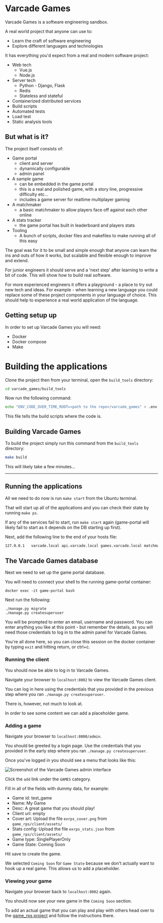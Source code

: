 # Varcade Games

Varcade Games is a software engineering sandbox.

A real world project that anyone can use to:

* Learn the craft of software engineering
* Explore different languages and technologies

It has everything you'd expect from a real and modern software project:

* Web tech
    - Vue.js
    - Node.js
* Server tech
    - Python - Django, Flask
    - Redis
    - Stateless and stateful
* Containerized distributed services
* Build scripts
* Automated tests
* Load test
* Static analysis tools

## But what is it?

The project itself consists of:

* Game portal
    - client and server
    - dynamically configurable
    - admin panel
* A sample game
    - can be embedded in the game portal
    - this is a real and polished game, with a story line, progressive difficulty etc...
    - includes a game server for realtime multiplayer gaming
* A matchmaker
    - a basic matchmaker to allow players face off against each other online
* A stats tracker
    - the game portal has built in leaderboard and players stats
* Tooling
    - A bunch of scripts, docker files and makefiles to make running all of this easy


The goal was for it to be small and simple enough that anyone can learn the ins and outs of how it works, but scalable and flexible enough to improve and extend.

For junior engineers it should serve and a 'next step' after learning to write a bit of code. This will show how to build real software.

For more experienced engineers it offers a playground - a place to try out new tech and ideas. For example - when learning a new language you could replace some of these project components in your language of choice. This should help to experience a real world application of the language.

## Getting setup up

In order to set up Varcade Games you will need:

* Docker
* Docker compose
* Make

# Building the applications  

Clone the project then from your terminal, open the `build_tools` directory:

```bash
cd varcade_games/build_tools
```

Now run the following command:

```bash
echo "ENV_CODE_OVER_TIME_ROOT=<path to the repo>/varcade_games" > .env.local
```

This file tells the build scripts where the code is.

## Building Varcade Games

To build the project simply run this command from the `build_tools` directory:

```bash
make build
```

This will likely take a few minutes...

***

## Running the applications

All we need to do now is run `make start` from the Ubuntu terminal.

That will start up all of the applications and you can check their state by running `make ps`.

If any of the services fail to start, run `make start` again (game-portal will likely fail to start as it depends on the DB starting up first). 

Next, add the following line to the end of your hosts file:

```bash
127.0.0.1   varcade.local api.varcade.local games.varcade.local matchmaker.varcade.local rps.varcade.local
```

## The Varcade Games database

Next we need to set up the game portal database. 

You will need to connect your shell to the running game-portal container:

```
docker exec -it game-portal bash
```

Next run the following:

```
./manage.py migrate
./manage.py createsuperuser
```

You will be prompted to enter an email, username and password. You can enter anything you like at this point - but remember the details, as you will need those credentials to log in to the admin panel for Varcade Games.

You're all done here, so you can close this session on the docker container by typing `exit` and hitting return, or ctrl+c.

### Running the client

You should now be able to log in to Varcade Games.

Navigate your browser to `localhost:8002` to view the Varcade Games client.

You can log in here using the credentials that you provided in the previous step where you ran `./manage.py createsuperuser`.

There is, however, not much to look at.

In order to see some content we can add a placeholder game.

### Adding a game

Navigate your browser to `localhost:8000/admin`.

You should be greeted by a login page. Use the credentials that you provided in the early step where you ran `./manage.py createsuperuser`.

Once you've logged in you should see a menu that looks like this:

![Screenshot of the Varcade Games admin interface](server/assets/documentation/admin_panel.png "Varcade Games admin interface")

Click the `add` link under the `GAMES` category.

Fill in all of the fields with dummy data, for example:

* Game id: test_game
* Name: My Game
* Desc: A great game that you should play!
* Client url: empty
* Cover art: Upload the file `exrps_cover.png` from `game_rps/client/assets/`
* Stats config: Upload the file `exrps_stats.json` from `game_rps/client/assets/`
* Game type: SinglePlayerOnly
* Game State: Coming Soon

Hit save to create the game. 

We selected `Coming Soon` for `Game State` because we don't actually want to hook up a real game. This allows us to add a placeholder.

### Viewing your game

Navigate your browser back to `localhost:8002` again.

You should now see your new game in the `Coming Soon` section.

To add an actual game that you can play and play with others head over to the [game_rps project](/varcade_games/game_rps/README.md) and follow the instructions there.

